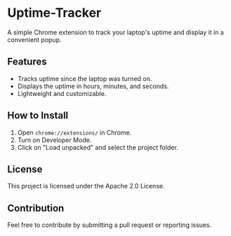 # Uptime-Tracker
A simple Chrome extension to track your laptop's uptime and display it in a convenient popup.

## Features
- Tracks uptime since the laptop was turned on.
- Displays the uptime in hours, minutes, and seconds.
- Lightweight and customizable.

## How to Install
1. Open `chrome://extensions/` in Chrome.
2. Turn on Developer Mode.
3. Click on "Load unpacked" and select the project folder.

## License
This project is licensed under the Apache 2.0 License.

## Contribution
Feel free to contribute by submitting a pull request or reporting issues.
